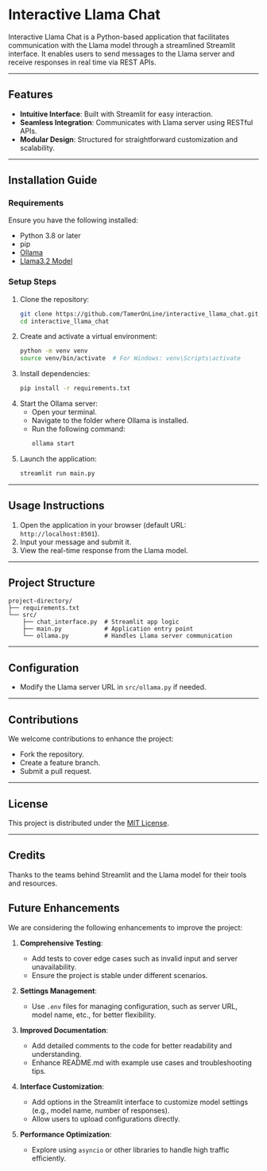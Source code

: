 # Interactive Llama Chat

Interactive Llama Chat is a Python-based application that facilitates communication with the Llama model through a streamlined Streamlit interface. It enables users to send messages to the Llama server and receive responses in real time via REST APIs.

---

## Features

- **Intuitive Interface**: Built with Streamlit for easy interaction.
- **Seamless Integration**: Communicates with Llama server using RESTful APIs.
- **Modular Design**: Structured for straightforward customization and scalability.

---

## Installation Guide

### Requirements

Ensure you have the following installed:

- Python 3.8 or later
- pip
- [Ollama](https://www.ollama.com/download)
- [Llama3.2 Model](https://www.ollama.com/library/llama3.2)

### Setup Steps

1. Clone the repository:
   ```bash
   git clone https://github.com/TamerOnLine/interactive_llama_chat.git
   cd interactive_llama_chat
   ```
2. Create and activate a virtual environment:
   ```bash
   python -m venv venv
   source venv/bin/activate  # For Windows: venv\Scripts\activate
   ```
3. Install dependencies:
   ```bash
   pip install -r requirements.txt
   ```
4. Start the Ollama server:
   - Open your terminal.
   - Navigate to the folder where Ollama is installed.
   - Run the following command:
     ```bash
     ollama start
     ```
5. Launch the application:
   ```bash
   streamlit run main.py
   ```

---

## Usage Instructions

1. Open the application in your browser (default URL: `http://localhost:8501`).
2. Input your message and submit it.
3. View the real-time response from the Llama model.

---

## Project Structure

```plaintext
project-directory/
├── requirements.txt
└── src/
    ├── chat_interface.py  # Streamlit app logic
    ├── main.py            # Application entry point
    └── ollama.py          # Handles Llama server communication
```

---

## Configuration

- Modify the Llama server URL in `src/ollama.py` if needed.

---

## Contributions

We welcome contributions to enhance the project:

- Fork the repository.
- Create a feature branch.
- Submit a pull request.

---

## License

This project is distributed under the [MIT License](https://github.com/TamerOnLine/Interactive_Llama_Chat/blob/main/LICENSE).

---

## Credits

Thanks to the teams behind Streamlit and the Llama model for their tools and resources.

## Future Enhancements

We are considering the following enhancements to improve the project:

1. **Comprehensive Testing**:
   - Add tests to cover edge cases such as invalid input and server unavailability.
   - Ensure the project is stable under different scenarios.

2. **Settings Management**:
   - Use `.env` files for managing configuration, such as server URL, model name, etc., for better flexibility.

3. **Improved Documentation**:
   - Add detailed comments to the code for better readability and understanding.
   - Enhance README.md with example use cases and troubleshooting tips.

4. **Interface Customization**:
   - Add options in the Streamlit interface to customize model settings (e.g., model name, number of responses).
   - Allow users to upload configurations directly.

5. **Performance Optimization**:
   - Explore using `asyncio` or other libraries to handle high traffic efficiently.


